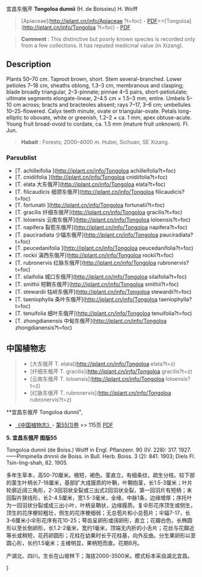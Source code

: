 宜昌东俄芹 **Tongoloa dunnii** (H. de Boissieu) H. Wolff

> [Apiaceae](http://iplant.cn/info/Apiaceae ?t=foc) - [PDF](http://iplant.cn/foc/pdf/Apiaceae.pdf)>>[Tongoloa](http://iplant.cn/info/Tongoloa ?t=foc) - [PDF](http://www.iplant.cn/foc/pdf/Tongoloa.pdf)

> **Comment** : 
> This distinctive but poorly known species is recorded only from a few collections. It has reputed medicinal value (in Xizang).

## Description

Plants 50–70 cm. Taproot brown, short. Stem several-branched. Lower petioles 7–18 cm, sheaths oblong, 1.3–3 cm, membranous and clasping; blade broadly triangular, 2–3-pinnate; pinnae 4–5 pairs, short-petiolulate; ultimate segments elongate-linear, 2–4.5 cm × 1.5–3 mm, entire. Umbels 5–10 cm across; bracts and bracteoles absent; rays 7–17, 3–6 cm; umbellules 10–25-flowered. Calyx teeth minute, ovate or triangular-ovate. Petals long-elliptic to obovate, white or greenish, 1.2–2 × ca. 1 mm, apex obtuse-acute. Young fruit broad-ovoid to cordate, ca. 1.5 mm (mature fruit unknown). Fl. Jun.

> **Habait** : 
> Forests; 2000–4000 m. Hubei, Sichuan, SE Xizang.

### Parsublist

* [T.  achilleifolia  ](http://iplant.cn/info/Tongoloa achilleifolia?t=foc)
* [T.  cnidiifolia  ](http://iplant.cn/info/Tongoloa cnidiifolia?t=foc)
* [T.  elata  大东俄芹](http://iplant.cn/info/Tongoloa elata?t=foc)
* [T.  filicaudicis  细颈东俄芹](http://iplant.cn/info/Tongoloa filicaudicis?t=foc)
* [T.  fortunatii  ](http://iplant.cn/info/Tongoloa fortunatii?t=foc)
* [T.  gracilis  纤细东俄芹](http://iplant.cn/info/Tongoloa gracilis?t=foc)
* [T.  loloensis  云南东俄芹](http://iplant.cn/info/Tongoloa loloensis?t=foc)
* [T.  napifera  裂苞东俄芹](http://iplant.cn/info/Tongoloa napifera?t=foc)
* [T.  pauciradiata  少辐东俄芹](http://iplant.cn/info/Tongoloa pauciradiata?t=foc)
* [T.  peucedanifolia  ](http://iplant.cn/info/Tongoloa peucedanifolia?t=foc)
* [T.  rockii  滇西东俄芹](http://iplant.cn/info/Tongoloa rockii?t=foc)
* [T.  rubronervis  红脉东俄芹](http://iplant.cn/info/Tongoloa rubronervis?t=foc)
* [T.  silaifolia  城口东俄芹](http://iplant.cn/info/Tongoloa silaifolia?t=foc)
* [T.  smithii  短鞘东俄芹](http://iplant.cn/info/Tongoloa smithii?t=foc)
* [T.  stewardii  牯岭东俄芹](http://iplant.cn/info/Tongoloa stewardii?t=foc)
* [T.  taeniophylla  条叶东俄芹](http://iplant.cn/info/Tongoloa taeniophylla?t=foc)
* [T.  tenuifolia  细叶东俄芹](http://iplant.cn/info/Tongoloa tenuifolia?t=foc)
* [T.  zhongdianensis  中甸东俄芹](http://iplant.cn/info/Tongoloa zhongdianensis?t=foc)

## 中国植物志

> * [大东俄芹  T.  elata](http://iplant.cn/info/Tongoloa elata?t=z)
> * [纤细东俄芹  T.  gracilis](http://iplant.cn/info/Tongoloa gracilis?t=z)
> * [云南东俄芹  T.  loloensis](http://iplant.cn/info/Tongoloa loloensis?t=z)
> * [红脉东俄芹  T.  rubronervis](http://iplant.cn/info/Tongoloa rubronervis?t=z)

**宜昌东俄芹 Tongoloa dunnii",

* [《中国植物志》](http://www.iplant.cn/frps)- [第55(1)卷](http://www.iplant.cn/frps/vol/55(1)) >> 115页 [PDF](http://www.iplant.cn/frps/pdf/55(1)/115a.PDF)

**5. 宜昌东俄芹 图版55**

Tongoloa dunnii (de Boiss.) Wolff in Engl. Pflanzenr. 90 (IV. 228): 317. 1927. ——Pimpinella dnnnii de Boiss. in Bull. Herb. Boiss. 3 (2): 841. 1903; Diels Fl. Tsin-ling-shah, 82. 1905.

多年生草本，高50-70厘米。根短，褐色。茎直立，有细条纹，疏生分枝。较下部的茎生叶柄长7-18厘米，基部扩大成膜质的叶鞘，叶鞘抱茎，长1.5-3厘米；叶片轮廓近阔三角形，2-3回羽状全裂或三出式2回羽状全裂，第一回羽片有短柄；末回裂片狭线形，长2-4.5厘米，宽1.5-3毫米，全缘，中脉1条，边缘增厚；序托叶为一回羽状分裂或成三出小叶，叶柄呈鞘状，边缘膜质。复伞形花序顶生或侧生，顶生的花序梗较粗壮，侧生的花序梗细弱；无总苞片和小总苞片；伞辐7-17，长3-6厘米小伞形花序有花10-25；萼齿呈卵形或阔卵形，直立；花瓣白色，长椭圆形以至长倒卵形，长1.2-2毫米，宽约1毫米，顶端无内折的小舌片；花丝与花瓣近等长或稍短，花药卵圆形；花柱在幼果时长于花柱基，向外反曲。分生果卵形以至圆心形，长约1.5毫米；主棱明显，果柄短而直。花期8月。

产湖北、四川。生长在山坡林下；海拔2000-3500米。模式标本采自湖北宜昌。

}